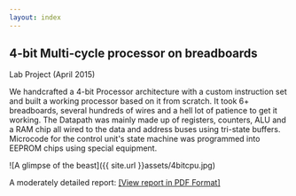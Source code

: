 ```yaml
---
layout: index
---
```


## 4-bit Multi-cycle processor on breadboards 

Lab Project (April 2015)

We handcrafted a 4-bit Processor architecture with a custom instruction set and built a working processor based on it from scratch. It took 6+ breadboards, several hundreds of wires and a hell lot of patience to get it working. The Datapath was mainly made up of registers, counters, ALU and a RAM chip all wired to the data and address buses using tri-state buffers. Microcode for the control unit's state machine was programmed into EEPROM chips using special equipment.

![A glimpse of the beast]({{ site.url }}assets/4bitcpu.jpg)


A moderately detailed report:
[[View report in PDF Format]]({{site.url}}4bitcpu.pdf)
